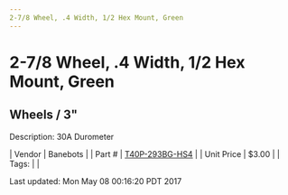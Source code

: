 ```yaml
---
2-7/8 Wheel, .4 Width, 1/2 Hex Mount, Green
---
```

# 2-7/8 Wheel, .4 Width, 1/2 Hex Mount, Green
## Wheels / 3"
Description: 	30A Durometer 

| Vendor | Banebots | 
| Part # | [T40P-293BG-HS4](http://www.banebots.com/category/T40P-2875.html) | 
| Unit Price | $3.00 | 
| Tags: |  | 

Last updated: Mon May 08 00:16:20 PDT 2017